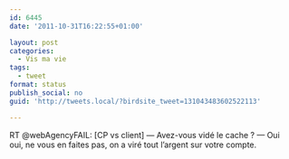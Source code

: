 ```yaml
---
id: 6445
date: '2011-10-31T16:22:55+01:00'

layout: post
categories:
  - Vis ma vie
tags:
  - tweet
format: status
publish_social: no
guid: 'http://tweets.local/?birdsite_tweet=131043483602522113'

---
```


RT @webAgencyFAIL: \[CP vs client\] — Avez-vous vidé le cache ? — Oui oui, ne vous en faites pas, on a viré tout l’argent sur votre compte.